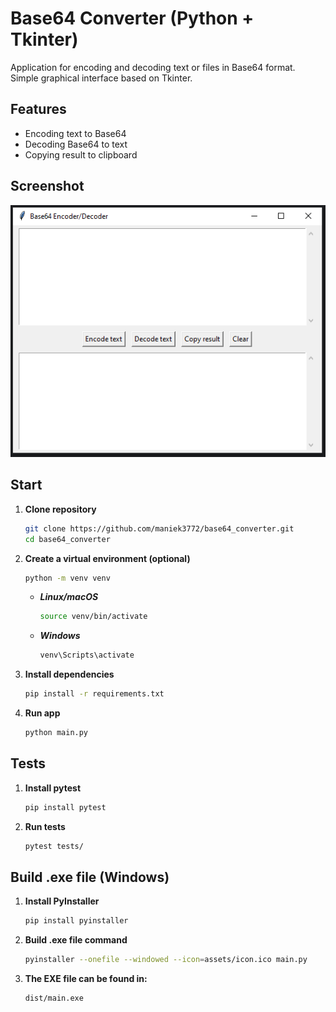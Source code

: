 # Base64 Converter (Python + Tkinter)

Application for encoding and decoding text or files in Base64 format.
Simple graphical interface based on Tkinter.

## Features

-  Encoding text to Base64
-  Decoding Base64 to text
-  Copying result to clipboard

## Screenshot

[![Screenshot](assets/screenshot.PNG)](assets/screenshot.PNG)

## Start

1. **Clone repository**

   ```bash
   git clone https://github.com/maniek3772/base64_converter.git
   cd base64_converter
   ```

2. **Create a virtual environment (optional)**
   
   ```bash
   python -m venv venv
   ```

   - ***Linux/macOS***
     ```bash
     source venv/bin/activate
     ```
   
   - ***Windows***
     ```bash
     venv\Scripts\activate
     ```   

3. **Install dependencies**

   ```bash
   pip install -r requirements.txt
   ```
   
4. **Run app**

   ```bash
   python main.py
   ```

## Tests

1. **Install pytest**
   ```bash
   pip install pytest
   ```
2. **Run tests**
   ```bash
   pytest tests/
   ```

## Build .exe file (Windows)
1. **Install PyInstaller**
    ```bash
    pip install pyinstaller
    ```
2. **Build .exe file command**

    ```bash
    pyinstaller --onefile --windowed --icon=assets/icon.ico main.py
    ```

3. **The EXE file can be found in:**
    ```commandline
    dist/main.exe
    ```